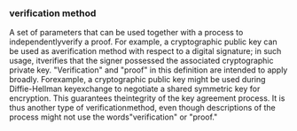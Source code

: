 ### verification method

A set of parameters that can be used together with a process to independentlyverify a proof. For example, a cryptographic public key can be used as averification method with respect to a digital signature; in such usage, itverifies that the signer possessed the associated cryptographic private key.        "Verification" and "proof" in this definition are intended to apply broadly. Forexample, a cryptographic public key might be used during Diffie-Hellman keyexchange to negotiate a shared symmetric key for encryption. This guarantees theintegrity of the key agreement process. It is thus another type of verificationmethod, even though descriptions of the process might not use the words"verification" or "proof."